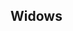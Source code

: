 ## Widows

<!-- <values.widows> -->

<!-- </values.widows> -->

<!-- <variants.widows> -->

<!-- </variants.widows> -->